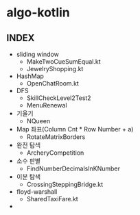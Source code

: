 # algo-kotlin

## INDEX

* sliding window
  * MakeTwoCueSumEqual.kt
  * JewelryShopping.kt
* HashMap
  * OpenChatRoom.kt
* DFS
  * SkillCheckLevel2Test2
  * MenuRenewal
* 기울기
  * NQueen
* Map 좌표(Column Cnt * Row Number + a)
  * RotateMatrixBorders
* 완전 탐색
  * ArcheryCompetition
* 소수 판별
  * FindNumberDecimalsInKNumber
* 이분 탐색
  * CrossingSteppingBridge.kt
* floyd-warshall
  * SharedTaxiFare.kt
* 
